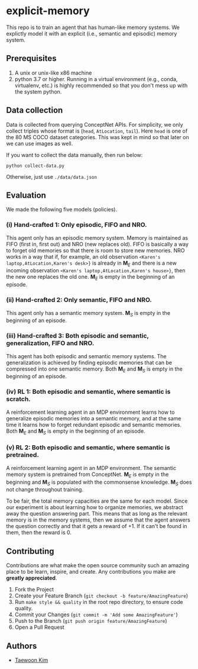 # explicit-memory

This repo is to train an agent that has human-like memory systems. We explictly model it with an explicit (i.e., semantic and episodic) memory system.

## Prerequisites

1. A unix or unix-like x86 machine
1. python 3.7 or higher. Running in a virtual environment (e.g., conda, virtualenv, etc.) is highly recommended so that you don't mess up with the system python.

## Data collection

Data is collected from querying ConceptNet APIs. For simplicity, we only collect triples whose format is (`head`, `AtLocation`, `tail`). Here `head` is one of the 80 MS COCO dataset categories. This was kept in mind so that later on we can use images as well.

If you want to collect the data manually, then run below:
```
python collect-data.py
```
Otherwise, just use `./data/data.json`

## Evaluation

We made the following five models (policies).

### (i) Hand-crafted 1: Only episodic, FIFO and NRO. 

This agent only has an episodic memory system. Memory is maintained as FIFO (first in, first out) and NRO (new replaces old). FIFO is basically a way to forget old memories so that there is room to store new memories. NRO works in a way that if, for example, an old observation `<Karen's laptop,AtLocation,Karen's desk>}` is already in $\bm{M}_{E}$ and there is a new incoming observation `<Karen's laptop,AtLocation,Karen's house>}`, then the new one replaces the old one. $\bm{M}_{E}$ is empty in the beginning of an episode.

### (ii) Hand-crafted 2: Only semantic, FIFO and NRO. 

This agent only has a semantic memory system. $\bm{M}_{S}$ is empty in the beginning of an episode.

### (iii) Hand-crafted 3: Both episodic and semantic, generalization, FIFO and NRO. 

This agent has both episodic and semantic memory systems. The generalization is achieved by finding episodic memories that can be compressed into one semantic memory. Both $\bm{M}_{E}$ and $\bm{M}_{S}$ is empty in the beginning of an episode.

### (iv) RL 1: Both episodic and semantic, where semantic is scratch. 

A reinforcement learning agent in an MDP environment learns how to generalize episodic memories into a semantic memory, and at the same time it learns how to forget redundant episodic and semantic memories. Both $\bm{M}_{E}$ and $\bm{M}_{S}$ is empty in the beginning of an episode.

### (v) RL 2: Both episodic and semantic, where semantic is pretrained. 

A reinforcement learning agent in an MDP environment. The semantic memory system is pretrained from ConceptNet. $\bm{M}_{E}$ is empty in the beginning and $\bm{M}_{S}$ is populated with the commonsense knowledge. $\bm{M}_{S}$ does not change throughout training.

To be fair, the total memory capacities are the same for each model. Since our experiment is about learning how to organize memories, we abstract away the question answering part. This means that as long as the relevant memory is in the memory systems, then we assume that the agent answers the question correctly and that it gets a reward of $+1$. If it can't be found in them, then the reward is $0$.

## Contributing

Contributions are what make the open source community such an amazing place to be learn, inspire, and create. Any contributions you make are **greatly appreciated**.

1. Fork the Project
2. Create your Feature Branch (`git checkout -b feature/AmazingFeature`)
3. Run `make style && quality` in the root repo directory, to ensure code quality.
4. Commit your Changes (`git commit -m 'Add some AmazingFeature'`)
5. Push to the Branch (`git push origin feature/AmazingFeature`)
6. Open a Pull Request


## Authors

* [Taewoon Kim](https://taewoonkim.com/) 